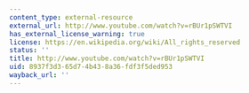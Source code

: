 ```yaml
---
content_type: external-resource
external_url: http://www.youtube.com/watch?v=rBUr1pSWTVI
has_external_license_warning: true
license: https://en.wikipedia.org/wiki/All_rights_reserved
status: ''
title: http://www.youtube.com/watch?v=rBUr1pSWTVI
uid: 8937f3d3-65d7-4b43-8a36-fdf3f5ded953
wayback_url: ''
---
```

